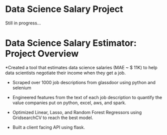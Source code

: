 # Data Science Salary Project

Still in progress...

# Data Science Salary Estimator: Project Overview
*Created a tool that estimates data science salaries (MAE ~ $ 11K) to help data scientists negotiate their income when they get a job.
  *	Scraped over 1000 job descriptions from glassdoor using python and selenium

  *	Engineered features from the text of each job description to quantify the value companies put on python, excel, aws, and spark.

  *	Optimized Linear, Lasso, and Random Forest Regressors using GridsearchCV to reach the best model.

  *	Built a client facing API using flask.
